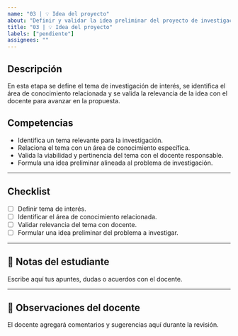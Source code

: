```yaml
---
name: "03 | 💡 Idea del proyecto"
about: "Definir y validar la idea preliminar del proyecto de investigación"
title: "03 | 💡 Idea del proyecto"
labels: ["pendiente"]
assignees: ""
---
```


## Descripción

En esta etapa se define el tema de investigación de interés, se identifica el área de conocimiento relacionada y se valida la relevancia de la idea con el docente para avanzar en la propuesta.

## Competencias

- Identifica un tema relevante para la investigación.
- Relaciona el tema con un área de conocimiento específica.
- Valida la viabilidad y pertinencia del tema con el docente responsable.
- Formula una idea preliminar alineada al problema de investigación.

---

## Checklist

- [ ] Definir tema de interés.
- [ ] Identificar el área de conocimiento relacionada.
- [ ] Validar relevancia del tema con docente.
- [ ] Formular una idea preliminar del problema a investigar.

---

## 📝 Notas del estudiante

Escribe aquí tus apuntes, dudas o acuerdos con el docente.

---

## 💬 Observaciones del docente

El docente agregará comentarios y sugerencias aquí durante la revisión.


